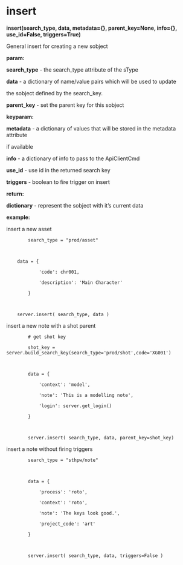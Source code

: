 # insert

**insert(search\_type, data, metadata={}, parent\_key=None, info={}, use\_id=False, triggers=True)**

General insert for creating a new sobject

**param:**

**search\_type** - the search\_type attribute of the sType

**data** - a dictionary of name/value pairs which will be used to update

the sobject defined by the search\_key.

**parent\_key** - set the parent key for this sobject

**keyparam:**

**metadata** - a dictionary of values that will be stored in the metadata attribute

if available

**info** - a dictionary of info to pass to the ApiClientCmd

**use\_id** - use id in the returned search key

**triggers** - boolean to fire trigger on insert

**return:**

**dictionary** - represent the sobject with it’s current data

**example:**

insert a new asset

            search_type = "prod/asset"



        data = {

                'code': chr001,

                'description': 'Main Character'

            }



        server.insert( search_type, data )

insert a new note with a shot parent

            # get shot key

            shot_key = server.build_search_key(search_type='prod/shot',code='XG001')



            data = {

                'context': 'model',

                'note': 'This is a modelling note',

                'login': server.get_login()

            }



            server.insert( search_type, data, parent_key=shot_key)

insert a note without firing triggers

            search_type = "sthpw/note"



            data = {

                'process': 'roto',

                'context': 'roto',

                'note': 'The keys look good.',

                'project_code': 'art'

            }



            server.insert( search_type, data, triggers=False )
